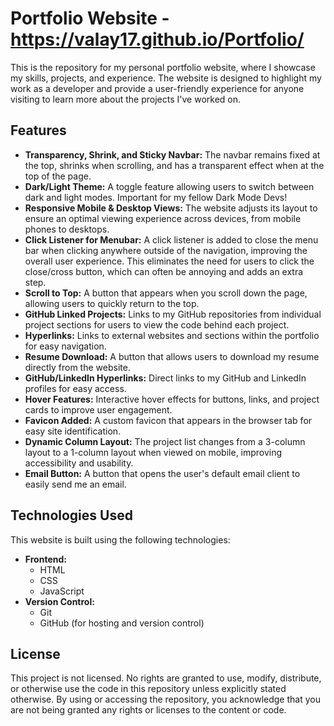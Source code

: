# Portfolio Website - https://valay17.github.io/Portfolio/

This is the repository for my personal portfolio website, where I showcase my skills, projects, and experience. The website is designed to highlight my work as a developer and provide a user-friendly experience for anyone visiting to learn more about the projects I've worked on.

## Features

- **Transparency, Shrink, and Sticky Navbar:** The navbar remains fixed at the top, shrinks when scrolling, and has a transparent effect when at the top of the page.
- **Dark/Light Theme:** A toggle feature allowing users to switch between dark and light modes. Important for my fellow Dark Mode Devs!
- **Responsive Mobile & Desktop Views:** The website adjusts its layout to ensure an optimal viewing experience across devices, from mobile phones to desktops.
- **Click Listener for Menubar:** A click listener is added to close the menu bar when clicking anywhere outside of the navigation, improving the overall user experience. This eliminates the need for users to click the close/cross button, which can often be annoying and adds an extra step.
- **Scroll to Top:** A button that appears when you scroll down the page, allowing users to quickly return to the top.
- **GitHub Linked Projects:** Links to my GitHub repositories from individual project sections for users to view the code behind each project.
- **Hyperlinks:** Links to external websites and sections within the portfolio for easy navigation.
- **Resume Download:** A button that allows users to download my resume directly from the website.
- **GitHub/LinkedIn Hyperlinks:** Direct links to my GitHub and LinkedIn profiles for easy access.
- **Hover Features:** Interactive hover effects for buttons, links, and project cards to improve user engagement.
- **Favicon Added:** A custom favicon that appears in the browser tab for easy site identification.
- **Dynamic Column Layout:** The project list changes from a 3-column layout to a 1-column layout when viewed on mobile, improving accessibility and usability.
- **Email Button:** A button that opens the user's default email client to easily send me an email.

## Technologies Used

This website is built using the following technologies:

- **Frontend:**
  - HTML
  - CSS
  - JavaScript
- **Version Control:**
  - Git
  - GitHub (for hosting and version control)

## License

This project is not licensed. No rights are granted to use, modify, distribute, or otherwise use the code in this repository unless explicitly stated otherwise. By using or accessing the repository, you acknowledge that you are not being granted any rights or licenses to the content or code.

